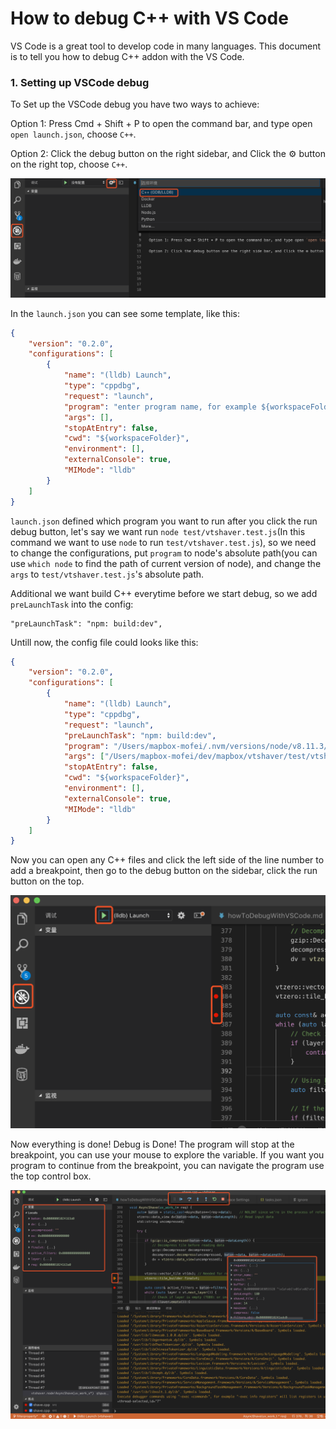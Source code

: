 # How to debug C++ with VS Code

VS Code is a great tool to develop code in many languages. This document is to tell you how to debug C++ addon with the VS Code.

### 1. Setting up VSCode debug

To Set up the VSCode debug you have two ways to achieve:

Option 1: Press Cmd + Shift + P to open the command bar, and type open `open launch.json`, choose `C++`.

Option 2: Click the debug button on the right sidebar, and Click the ⚙ button on the right top, choose `C++`.

![howtodebug](./image/howtodebug1.png)

In the `launch.json` you can see some template, like this:

```json
{
    "version": "0.2.0",
    "configurations": [
        {
            "name": "(lldb) Launch",
            "type": "cppdbg",
            "request": "launch",
            "program": "enter program name, for example ${workspaceFolder}/a.out",
            "args": [],
            "stopAtEntry": false,
            "cwd": "${workspaceFolder}",
            "environment": [],
            "externalConsole": true,
            "MIMode": "lldb"
        }
    ]
}
```

`launch.json` defined which program you want to run after you click the run debug button, let's say we want run `node test/vtshaver.test.js`(In this command we want to use `node` to run `test/vtshaver.test.js`), so we need to change the configurations, put `program` to node's absolute path(you can use `which node` to find the path of current version of node), and change the `args` to `test/vtshaver.test.js`'s absolute path. 

Additional we want build C++ everytime before we start debug, so we add `preLaunchTask` into the config:

```
"preLaunchTask": "npm: build:dev",
```

Untill now, the config file could looks like this:


```json
{
    "version": "0.2.0",
    "configurations": [
        {
            "name": "(lldb) Launch",
            "type": "cppdbg",
            "request": "launch",
            "preLaunchTask": "npm: build:dev",
            "program": "/Users/mapbox-mofei/.nvm/versions/node/v8.11.3/bin/node",
            "args": ["/Users/mapbox-mofei/dev/mapbox/vtshaver/test/vtshaver.test.js"],
            "stopAtEntry": false,
            "cwd": "${workspaceFolder}",
            "environment": [],
            "externalConsole": true,
            "MIMode": "lldb"
        }
    ]
}
```

Now you can open any C++ files and click the left side of the line number to add a breakpoint, then go to the debug button on the sidebar, click the run button on the top. 

![howtodebug](./image/howtodebug2.png)

Now everything is done! Debug is Done! The program will stop at the breakpoint, you can use your mouse to explore the variable. If you want you program to continue from the breakpoint, you can navigate the program use the top control box. 

![howtodebug](./image/howtodebug3.png)
